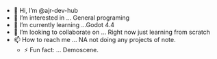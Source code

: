 - 👋 Hi, I’m @ajr-dev-hub
- 👀 I’m interested in ... General programing
- 🌱 I’m currently learning ...Godot 4.4 
- 💞️ I’m looking to collaborate on ...  Right now just learning from scratch
- 📫 How to reach me ... NA not doing any projects of note.
  - ⚡ Fun fact: ... Demoscene.

<!---
ajr-dev-hub/ajr-dev-hub is a ✨ special ✨ repository because its `README.md` (this file) appears on your GitHub profile.
You can click the Preview link to take a look at your changes.
--->
